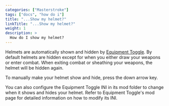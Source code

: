 ```yaml
---
categories: ["Masterstroke"]
tags: ["docs", "how do i"] 
title: "...Show my helmet?"
linkTitle: "...Show my helmet?"
weight: 1
description: >
  How do I show my helmet?
---
```


Helmets are automatically shown and hidden by [Equipment Toggle](https://www.nexusmods.com/skyrimspecialedition/mods/68540). By default helmets are hidden except for when you either draw your weapons or enter combat. When exiting combat or sheathing your weapons, the helmet will be hidden again.

To manually make your helmet show and hide, press the down arrow key.

You can also configure the Equipment Toggle INI in its mod folder to change when it shows and hides your helmet. Refer to Equipment Toggle's mod page for detailed information on how to modify its INI.

